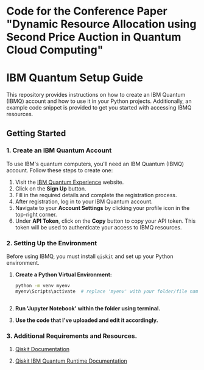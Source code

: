 # Code for the Conference Paper "Dynamic Resource Allocation using Second Price Auction in Quantum Cloud Computing" 
# IBM Quantum Setup Guide

This repository provides instructions on how to create an IBM Quantum (IBMQ) account and how to use it in your Python projects. Additionally, an example code snippet is provided to get you started with accessing IBMQ resources.

## Getting Started

### 1. Create an IBM Quantum Account

To use IBM's quantum computers, you'll need an IBM Quantum (IBMQ) account. Follow these steps to create one:

1. Visit the [IBM Quantum Experience](https://quantum-computing.ibm.com/) website.
2. Click on the **Sign Up** button. 
3. Fill in the required details and complete the registration process.
4. After registration, log in to your IBM Quantum account.
5. Navigate to your **Account Settings** by clicking your profile icon in the top-right corner.
6. Under **API Token**, click on the **Copy** button to copy your API token. This token will be used to authenticate your access to IBMQ resources.

### 2. Setting Up the Environment

Before using IBMQ, you must install `qiskit` and set up your Python environment.

1. **Create a Python Virtual Environment:**

   ```bash
   python -m venv myenv
   myenv\Scripts\activate  # replace 'myenv' with your folder/file name as required



2. **Run 'Jupyter Notebook' within the folder using terminal.**

3. **Use the code that I've uploaded and edit it accordingly.**

### 3. Additional Requirements and Resources.

1. [Qiskit Documentation](https://docs.quantum.ibm.com/guides/hello-world)
   
2. [Qiskit IBM Quantum Runtime Documentation](https://github.com/Qiskit/qiskit-ibm-runtime?tab=readme-ov-file#account-setup)
   

